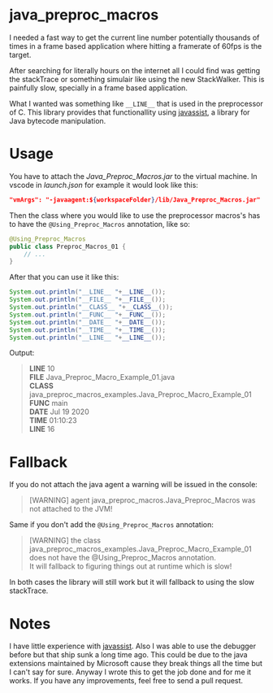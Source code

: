 # java_preproc_macros

I needed a fast way to get the current line number potentially thousands of times in a frame based application where hitting a framerate of 60fps is the target.

After searching for literally hours on the internet all I could find was getting the stackTrace or something simulair like using the new StackWalker. This is painfully slow, specially in a frame based application.

What I wanted was something like `__LINE__` that is used in the preprocessor of C. This library provides that functionallity using [javassist](https://www.javassist.org/), a library for Java bytecode manipulation.

# Usage

You have to attach the *Java_Preproc_Macros.jar* to the virtual machine. In vscode in *launch.json* for example it would look like this:

```json
"vmArgs": "-javaagent:${workspaceFolder}/lib/Java_Preproc_Macros.jar"
```

Then the class where you would like to use the preprocessor macros's has to have the `@Using_Preproc_Macros` annotation, like so:

```java
@Using_Preproc_Macros
public class Preproc_Macros_01 {
    // ...
}
```

After that you can use it like this:

```java
System.out.println("__LINE__ "+__LINE__());
System.out.println("__FILE__ "+__FILE__());
System.out.println("__CLASS__ "+__CLASS__());
System.out.println("__FUNC__ "+__FUNC__());
System.out.println("__DATE__ "+__DATE__());
System.out.println("__TIME__ "+__TIME__());
System.out.println("__LINE__ "+__LINE__());
```

Output:
> __LINE__ 10  
__FILE__ Java_Preproc_Macro_Example_01.java  
__CLASS__ java_preproc_macros_examples.Java_Preproc_Macro_Example_01  
__FUNC__ main  
__DATE__ Jul 19 2020  
__TIME__ 01:10:23  
__LINE__ 16  


# Fallback

If you do not attach the java agent a warning will be issued in the console:

> [WARNING] agent java_preproc_macros.Java_Preproc_Macros was not attached to the JVM!

Same if you don't add the `@Using_Preproc_Macros` annotation:

> [WARNING] the class java_preproc_macros_examples.Java_Preproc_Macro_Example_01 does not have the @Using_Preproc_Macros annotation.  
It will fallback to figuring things out at runtime which is slow!

In both cases the library will still work but it will fallback to using the slow stackTrace.

# Notes

I have little experience with [javassist](https://www.javassist.org/). Also I was able to use the debugger before but that ship sunk a long time ago. This could be due to the java extensions maintained by Microsoft cause they break things all the time but I can't say for sure. Anyway I wrote this to get the job done and for me it works. If you have any improvements, feel free to send a pull request.
